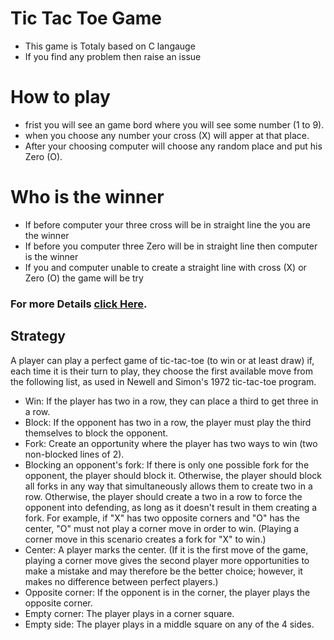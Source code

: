 # Tic Tac Toe Game
* This game is Totaly based on C langauge 
* If you find any problem then raise an issue 

# How to play
* frist you will see an game bord where you will see some number (1 to 9).
* when you choose any number your cross (X) will apper at that place.
* After your choosing computer will choose any random place and put his Zero (O).

# Who is the winner 
* If before computer your three cross will be in straight line the you are the winner
* If before you computer three Zero will be in straight line then computer is the winner
* If you and computer unable to create a straight line with cross (X) or Zero (O) the game will be try

### For more Details [click Here](https://en.wikipedia.org/wiki/Tic-tac-toe).

## Strategy
A player can play a perfect game of tic-tac-toe (to win or at least draw) if, each time it is their turn to play, they choose the first available move from the following list, as used in Newell and Simon's 1972 tic-tac-toe program.

* Win: If the player has two in a row, they can place a third to get three in a row.
* Block: If the opponent has two in a row, the player must play the third themselves to block the opponent.
* Fork: Create an opportunity where the player has two ways to win (two non-blocked lines of 2).
* Blocking an opponent's fork: If there is only one possible fork for the opponent, the player should block it. Otherwise, the player should block all forks in any way that simultaneously allows them to create two in a row. Otherwise, the player should create a two in a row to force the opponent into defending, as long as it doesn't result in them creating a fork. For example, if "X" has two opposite corners and "O" has the center, "O" must not play a corner move in order to win. (Playing a corner move in this scenario creates a fork for "X" to win.)
* Center: A player marks the center. (If it is the first move of the game, playing a corner move gives the second player more opportunities to make a mistake and may therefore be the better choice; however, it makes no difference between perfect players.)
* Opposite corner: If the opponent is in the corner, the player plays the opposite corner.
* Empty corner: The player plays in a corner square.
* Empty side: The player plays in a middle square on any of the 4 sides.

